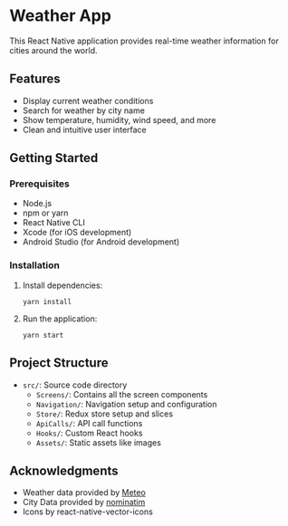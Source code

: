 # Weather App

This React Native application provides real-time weather information for cities around the world.

## Features

- Display current weather conditions
- Search for weather by city name
- Show temperature, humidity, wind speed, and more
- Clean and intuitive user interface

## Getting Started

### Prerequisites

- Node.js
- npm or yarn
- React Native CLI
- Xcode (for iOS development)
- Android Studio (for Android development)

### Installation

1. Install dependencies:

   ```
   yarn install
   ```

2. Run the application:

   ```
   yarn start
   ```

## Project Structure

- `src/`: Source code directory
  - `Screens/`: Contains all the screen components
  - `Navigation/`: Navigation setup and configuration
  - `Store/`: Redux store setup and slices
  - `ApiCalls/`: API call functions
  - `Hooks/`: Custom React hooks
  - `Assets/`: Static assets like images

## Acknowledgments

- Weather data provided by [Meteo](https://open-meteo.com/)
- City Data provided by [nominatim](https://nominatim.openstreetmap.org/)
- Icons by react-native-vector-icons
